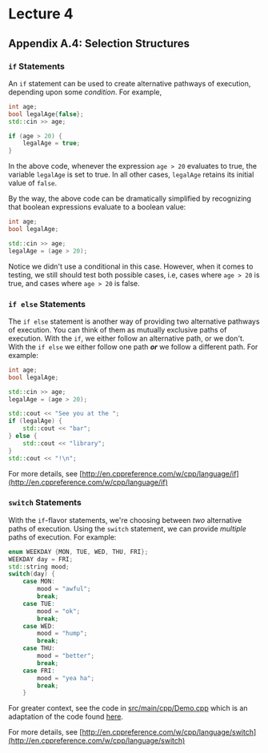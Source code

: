 # Lecture 4

## Appendix A.4: Selection Structures

### `if` Statements

An `if` statement can be used to create alternative pathways of execution, depending upon some _condition_. For example, 

```c++
int age;
bool legalAge{false};
std::cin >> age;

if (age > 20) {
    legalAge = true;
}
```

In the above code, whenever the expression `age > 20` evaluates to true, the variable `legalAge` is set to true. In all other cases, `legalAge` retains its initial value of `false`.

By the way, the above code can be dramatically simplified by recognizing that boolean expressions evaluate to a boolean value:

```c++
int age;
bool legalAge;

std::cin >> age;
legalAge = (age > 20);
```

Notice we didn't use a conditional in this case. However, when it comes to testing, we still should test both possible cases, i.e, cases where `age > 20` is true, and cases where `age > 20` is false.

### `if else` Statements

The `if else` statement is another way of providing two alternative pathways of execution. You can think of them as mutually exclusive paths of execution. With the `if`, we either follow an alternative path, or we don't. With the `if else` we either follow one path _**or**_ we follow a different path. For example:

```c++
int age;
bool legalAge;

std::cin >> age;
legalAge = (age > 20);

std::cout << "See you at the ";
if (legalAge) {
    std::cout << "bar";
} else {
    std::cout << "library";
}
std::cout << "!\n";
```

For more details, see [http://en.cppreference.com/w/cpp/language/if](http://en.cppreference.com/w/cpp/language/if)

### `switch` Statements

With the `if`-flavor statements, we're choosing between _two_ alternative paths of execution. Using the `switch` statement, we can provide _multiple_ paths of execution. For example:

```c++
enum WEEKDAY {MON, TUE, WED, THU, FRI};
WEEKDAY day = FRI;
std::string mood;
switch(day) {
    case MON:
        mood = "awful";
        break;
    case TUE:
        mood = "ok";
        break;
    case WED:
        mood = "hump";
        break;
    case THU:
        mood = "better";
        break;
    case FRI:
        mood = "yea ha";
        break;
    }
```

For greater context, see the code in [src/main/cpp/Demo.cpp](../src/main/cpp/Demo.cpp) which is an adaptation of the code found [here](http://www.cplusplus.com/reference/locale/time_get/get_weekday/).

For more details, see [http://en.cppreference.com/w/cpp/language/switch](http://en.cppreference.com/w/cpp/language/switch)
